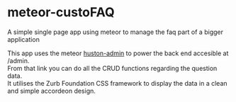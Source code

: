 # meteor-custoFAQ
A simple single page app using meteor to manage the faq part of a bigger application

This app uses the meteor [huston-admin](https://github.com/gterrono/houston) to power the back end accesible at /admin.    
From that link you can do all the CRUD functions regarding the question data.   
It utilises the Zurb Foundation CSS framework to display the data in a clean and simple accordeon design.     


